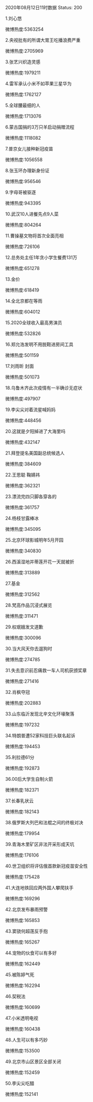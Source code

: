 2020年08月12日11时数据
Status: 200

1.刘心悠

微博热度:5363254

2.央视批有的所谓大胃王吃播浪费严重

微博热度:2705969

3.张艺兴织造灵感

微博热度:1979211

4.雷军承认小米不如苹果三星华为

微博热度:1762127

5.全球腰最细的人

微博热度:1713076

6.蒙古国捐的3万只羊启动捐赠流程

微博热度:1118082

7.普京女儿接种新冠疫苗

微博热度:1056558

8.张玉环办理新身份证

微博热度:956546

9.字母哥被驱逐

微博热度:943395

10.武汉10人进餐先点9人菜

微博热度:804264

11.曹操墓文物将首次全面亮相

微博热度:726106

12.总务处主任1年贪小学生餐费131万

微博热度:651278

13.金价

微博热度:618419

14.全北京都在等雨

微博热度:604012

15.2020全球收入最高男演员

微博热度:532826

16.郑允浩发明不用脱鞋进房间工具

微博热度:501159

17.刘雨昕 封面

微博热度:501073

18.乌鲁木齐此次疫情有一半确诊无症状

微博热度:497907

19.李尖尖对着流星喊妈妈

微博热度:448456

20.这就是夕阳掉进了大海里吗

微博热度:432147

21.拜登提名美国副总统候选人

微博热度:384609

22.王思聪 鞠婧祎

微博热度:362321

23.漂流完四只脚各穿各的

微博热度:361757

24.杨枝甘露棒冰

微博热度:345095

25.北京环球影城明年5月开园

微博热度:340830

26.西溪湿地并蒂莲开花一天就被折

微博热度:313889

27.基金

微博热度:312562

28.梵高作品沉浸式展览

微博热度:311471

29.权珉娥发文道歉

微博热度:300096

30.当大风天你去遛狗时

微博热度:274785

31.失去意识前忍痛救一车人司机获颁奖章

微博热度:271416

32.肖枫夺冠

微博热度:202883

33.山东临沂发现北辛文化环壕聚落

微博热度:197232

34.特朗普遭52家科技巨头联名起诉

微博热度:194453

35.利拉德61分

微博热度:192873

36.00后大学生自制火箭

微博热度:182371

37.长春乳状云

微博热度:182143

38.俄罗斯大列巴和法棍之间的终极对决

微博热度:179954

39.青海木里矿区非法开采形成天坑

微博热度:176106

40.世卫组织将评估俄首款新冠疫苗安全性

微博热度:175428

41.大连地铁回应两外国人攀爬扶手

微博热度:169296

42.北京发布暴雨预警

微博热度:165853

43.窦骁何超莲反手抱

微博热度:165267

44.宠物的伙食可以有多好

微博热度:162449

45.被陈婷气死

微博热度:162294

46.契税法

微博热度:160699

47.小米透明电视

微博热度:160438

48.人生可以有多巧妙

微博热度:153500

49.北京市山区景区全部关闭

微博热度:152459

50.李尖尖吃醋

微博热度:152141

